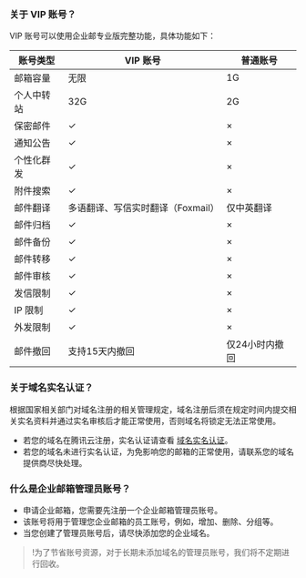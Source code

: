 
### 关于 VIP 账号？

VIP 账号可以使用企业邮专业版完整功能，具体功能如下：

| 账号类型  | VIP 账号                | 普通账号     |
|-------|----------------------|----------|
| 邮箱容量  | 无限                   | 1G       |
| 个人中转站 | 32G                  | 2G       |
| 保密邮件  |  &#10003;                   | ×        |
| 通知公告  |  &#10003;                   | ×        |
| 个性化群发 |  &#10003;                  | ×        |
| 附件搜索  |  &#10003;                   | ×        |
| 邮件翻译  | 多语翻译、写信实时翻译（Foxmail） | 仅中英翻译    |
| 邮件归档  |  &#10003;                  | ×        |
| 邮件备份  |  &#10003;                   | ×        |
| 邮件转移  |  &#10003;                    | ×        |
| 邮件审核  |  &#10003;                 | ×        |
| 发信限制  |  &#10003;                   | ×        |
| IP 限制  |  &#10003;                   | ×        |
| 外发限制  |  &#10003;                 | ×        |
| 邮件撤回  | 支持15天内撤回             | 仅24小时内撤回 |



### 关于域名实名认证？

根据国家相关部门对域名注册的相关管理规定，域名注册后须在规定时间内提交相关实名资料并通过实名审核后才能正常使用，否则域名将锁定无法正常使用。
- 若您的域名在腾讯云注册，实名认证请查看 [域名实名认证](https://cloud.tencent.com/document/product/242/6707)。
- 若您的域名未进行实名认证，为免影响您的邮箱的正常使用，请联系您的域名提供商尽快处理。

### 什么是企业邮箱管理员账号？
- 申请企业邮箱，您需要先注册一个企业邮箱管理员账号。
- 该账号将用于管理您企业邮箱的员工账号，例如，增加、删除、分组等。
- 当您创建了管理员账号后，请尽快添加您的企业域名。

>!为了节省账号资源，对于长期未添加域名的管理员账号，我们将不定期进行回收。

